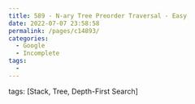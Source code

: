 ```yaml
---
title: 589 - N-ary Tree Preorder Traversal - Easy
date: 2022-07-07 23:58:58
permalink: /pages/c14893/
categories:
  - Google
  - Incomplete
tags:
  - 
---
```

tags: [Stack, Tree, Depth-First Search]